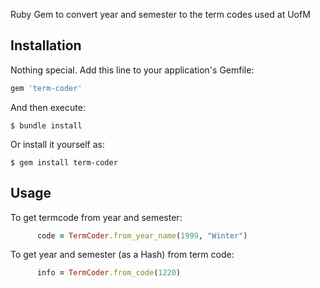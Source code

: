 Ruby Gem to convert year and semester to the term codes used at UofM

## Installation

Nothing special.
Add this line to your application's Gemfile:

```ruby
gem 'term-coder'
```

And then execute:

    $ bundle install

Or install it yourself as:

    $ gem install term-coder

## Usage

To get termcode from year and semester:
```ruby
      code = TermCoder.from_year_name(1999, "Winter")
```

To get year and semester (as a Hash) from term code:
```ruby
      info = TermCoder.from_code(1220)
```

